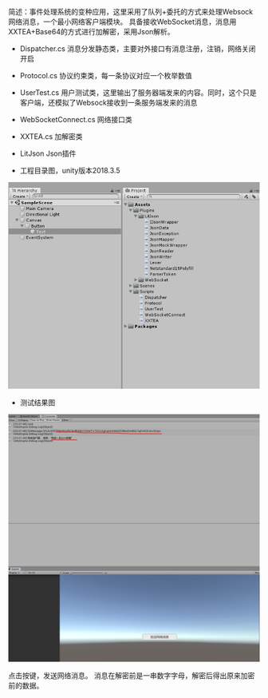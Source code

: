 简述：事件处理系统的变种应用，这里采用了队列+委托的方式来处理Websock网络消息，一个最小网络客户端模块。
 具备接收WebSocket消息，消息用XXTEA+Base64的方式进行加解密，采用Json解析。

* Dispatcher.cs 消息分发静态类，主要对外接口有消息注册，注销，网络关闭开启

* Protocol.cs  协议约束类，每一条协议对应一个枚举数值

* UserTest.cs  用户测试类，这里输出了服务器端发来的内容。同时，这个只是客户端，还模拟了Websock接收到一条服务端发来的消息

* WebSocketConnect.cs  网络接口类

* XXTEA.cs  加解密类

* LitJson   Json插件

* 工程目录图，unity版本2018.3.5

![工程目录图](https://github.com/linguoyuan/CodeLibrary/blob/master/06_NetEventFrame/Mulu.png)

* 测试结果图

![结果图](https://github.com/linguoyuan/CodeLibrary/blob/master/06_NetEventFrame/result.png)

点击按键，发送网络消息。
消息在解密前是一串数字字母，解密后得出原来加密前的数据。
